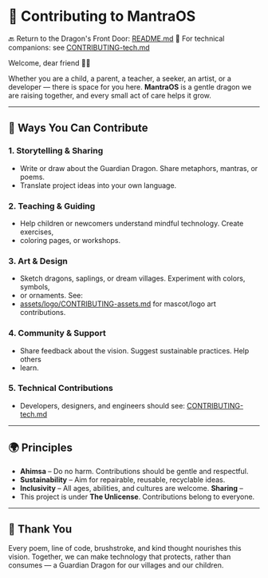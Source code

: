 # 🌱 Contributing to MantraOS

🔙 Return to the Dragon's Front Door: [README.md](README.md) 🔗 For technical
companions: see [CONTRIBUTING-tech.md](CONTRIBUTING-tech.md)


Welcome, dear friend 🐉✨

Whether you are a child, a parent, a teacher, a seeker, an artist, or a
developer — there is space for you here. **MantraOS** is a gentle dragon we are
raising together, and every small act of care helps it grow.

---

## 💖 Ways You Can Contribute

### 1. Storytelling & Sharing
- Write or draw about the Guardian Dragon. Share metaphors, mantras, or poems.
- Translate project ideas into your own language.

### 2. Teaching & Guiding
- Help children or newcomers understand mindful technology. Create exercises,
- coloring pages, or workshops.

### 3. Art & Design
- Sketch dragons, saplings, or dream villages. Experiment with colors, symbols,
- or ornaments. See:
- [assets/logo/CONTRIBUTING-assets.md](assets/logo/CONTRIBUTING-assets.md)
for mascot/logo art contributions.

### 4. Community & Support
- Share feedback about the vision. Suggest sustainable practices. Help others
- learn.

### 5. Technical Contributions
- Developers, designers, and engineers should see:
[CONTRIBUTING-tech.md](CONTRIBUTING-tech.md)

---

## 🌍 Principles

- **Ahimsa** – Do no harm. Contributions should be gentle and respectful.
- **Sustainability** – Aim for repairable, reusable, recyclable ideas.
- **Inclusivity** – All ages, abilities, and cultures are welcome. **Sharing** –
- This project is under **The Unlicense**. Contributions belong to
everyone.

---

## 🙏 Thank You

Every poem, line of code, brushstroke, and kind thought nourishes this vision.
Together, we can make technology that protects, rather than consumes — a
Guardian Dragon for our villages and our children.
